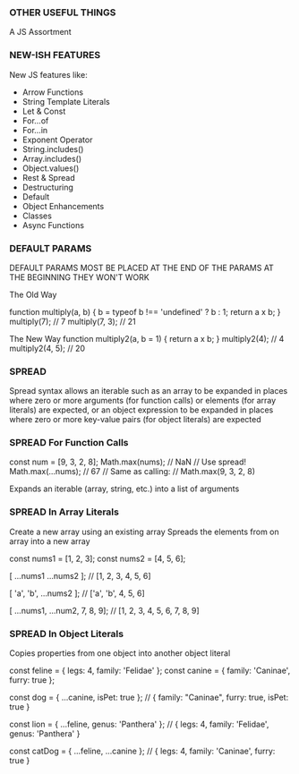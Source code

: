 ### OTHER USEFUL THINGS

A JS Assortment

### NEW-ISH FEATURES

New JS features like:

- Arrow Functions
- String Template Literals
- Let & Const
- For...of
- For...in
- Exponent Operator
- String.includes()
- Array.includes()
- Object.values()
- Rest & Spread
- Destructuring
- Default
- Object Enhancements
- Classes
- Async Functions

### DEFAULT PARAMS

DEFAULT PARAMS MOST BE PLACED AT THE END OF THE PARAMS
AT THE BEGINNING THEY WON'T WORK

The Old Way

function multiply(a, b) {
b = typeof b !== 'undefined' ? b : 1;
return a x b;
}
multiply(7); // 7
multiply(7, 3); // 21

The New Way
function multiply2(a, b = 1) {
return a x b;
}
multiply2(4); // 4
multiply2(4, 5); // 20

### SPREAD

Spread syntax allows an iterable such as an array to be expanded
in places where zero or more arguments (for function calls)
or elements (for array literals) are expected, or an object
expression to be expanded in places where zero or more key-value
pairs (for object literals) are expected

### SPREAD For Function Calls

const num = [9, 3, 2, 8];
Math.max(nums); // NaN
// Use spread!
Math.max(...nums); // 67
// Same as calling:
// Math.max(9, 3, 2, 8)

Expands an iterable (array, string, etc.)
into a list of arguments

### SPREAD In Array Literals

Create a new array using an existing array
Spreads the elements from on array into a new array

const nums1 = [1, 2, 3];
const nums2 = [4, 5, 6];

[ ...nums1 ...nums2 ];
// [1, 2, 3, 4, 5, 6]

[ 'a', 'b', ...nums2 ];
// ['a', 'b', 4, 5, 6]

[ ...nums1, ...num2, 7, 8, 9];
// [1, 2, 3, 4, 5, 6, 7, 8, 9]

### SPREAD In Object Literals

Copies properties from one object into
another object literal

const feline = { legs: 4, family: 'Felidae' };
const canine = { family: 'Caninae', furry: true };

const dog = { ...canine, isPet: true };
// { family: "Caninae", furry: true, isPet: true }

const lion = { ...feline, genus: 'Panthera' };
// { legs: 4, family: 'Felidae', genus: 'Panthera' }

const catDog = { ...feline, ...canine };
// { legs: 4, family: 'Caninae', furry: true }
